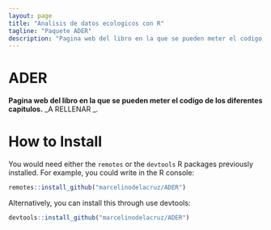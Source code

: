 ```yaml
---
layout: page
title: "Analisis de datos ecologicos con R"
tagline: "Paquete ADER"
description: "Pagina web del libro en la que se pueden meter el codigo de los diferentes capitulos"
---
```




# ADER

**Pagina web del libro en la que se pueden meter el codigo de los diferentes capitulos.**
_A RELLENAR  _.
 
 # How to Install

You would need either the `remotes` or  the `devtools` R packages previously installed. For example,  you could write in the R console:

```r
remotes::install_github("marcelinodelacruz/ADER")
```

Alternatively, you can install this through use devtools:

```r
devtools::install_github("marcelinodelacruz/ADER")
```
